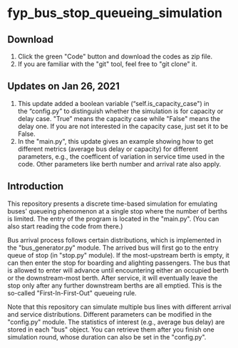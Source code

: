 # fyp_bus_stop_queueing_simulation

## Download

1. Click the green "Code" button and download the codes as zip file.
2. If you are familiar with the "git" tool, feel free to "git clone" it.

## Updates on Jan 26, 2021
1. This update added a boolean variable (“self.is_capacity_case") in the “config.py” to distinguish whether the simulation is for capacity or delay case. "True” means the capacity case while "False" means the delay one. If you are not interested in the capacity case, just set it to be False.
2. In the "main.py", this update gives an example showing how to get different metrics (average bus delay or capacity) for different parameters, e.g., the coefficent of variation in service time used in the code. Other parameters like berth number and arrival rate also apply.



## Introduction

This repository presents a discrete time-based simulation for emulating buses' queueing phenomenon at a single stop where the number of berths is limited. The entry of the program is located in the "main.py". (You can also start reading the code from there.)

Bus arrival process follows certain distributions, which is implemented in the "bus_generator.py" module. The arrived bus will first go to the entry queue of stop (in "stop.py" module). If the most-upstream berth is empty, it can then enter the stop for boarding and alighting passengers. The bus that is allowed to enter will advance until encountering either an occupied berth or the downstream-most berth. After service, it will eventually leave the stop only after any further downstream berths are all emptied. This is the so-called "First-In-First-Out" queueing rule.

Note that this repository can simulate multiple bus lines with different arrival and service distributions. Different parameters can be modified in the "config.py" module. The statistics of interest (e.g., average bus delay) are stored in each "bus" object. You can retrieve them after you finish one simulation round, whose duration can also be set in the "config.py".
